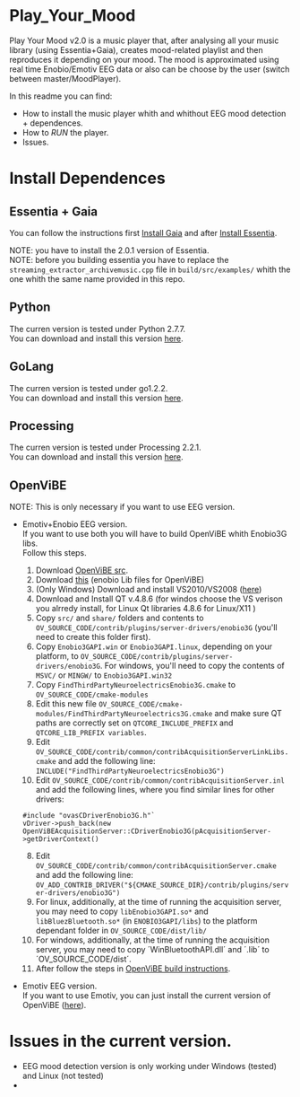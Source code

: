 Play_Your_Mood
==============

Play Your Mood v2.0 is a music player that, after analysing all your music library (using Essentia+Gaia), creates mood-related playlist and then reproduces it depending on your mood. The mood is approximated using real time Enobio/Emotiv EEG data or also can be choose by the user (switch between master/MoodPlayer). 

In this readme you can find:
* How to install the music player whith and whithout EEG mood detection + dependences.
* How to _RUN_ the player.
* Issues.

# Install Dependences

## Essentia + Gaia  
You can follow the instructions first [Install Gaia](https://github.com/MTG/gaia/blob/master/README.md) and after [Install  Essentia](http://essentia.upf.edu/documentation/installing.html).

   NOTE: you have to install the 2.0.1 version of Essentia.  
   NOTE: before you building essentia you have to replace the `streaming_extractor_archivemusic.cpp` file in `build/src/examples/` whith the one whith the same name provided in this repo. 

## Python 
The curren version is tested under Python 2.7.7.  
You can download and install this version [here](https://www.python.org/download/releases/2.7.7/).

## GoLang 
The curren version is tested under go1.2.2.  
You can download and install this version [here](http://golang.org/dl/).

## Processing
The curren version is tested under Processing 2.2.1.  
You can download and install this version [here](https://www.processing.org/download/?processing).

## OpenViBE
   NOTE: This is only necessary if you want to use EEG version.
* Emotiv+Enobio EEG version.  
  If you want to use both you will have to build OpenViBE whith Enobio3G libs.  
  Follow this steps.  
  1. Download [OpenViBE src](http://openvibe.inria.fr/downloads/).
  1. Download [this](http://www.neuroelectrics.com/sites/neuroelectrics.com/files/enobio/enobio3Gopenvibe-v1.2.1.zip) (enobio Lib files for OpenViBE)  
  2. (Only Windows) Download and install VS2010/VS2008 ([here](http://www.visualstudio.com/en-us/downloads/download-visual-studio-vs#DownloadFamilies_4))
  2. Download and Install QT v.4.8.6 (for windos choose the VS verison you alrredy install, for Linux Qt libraries 4.8.6 for Linux/X11 )
  2. Copy `src/` and `share/` folders and contents to `OV_SOURCE_CODE/contrib/plugins/server-drivers/enobio3G` (you'll need to create this folder first).
  3. Copy `Enobio3GAPI.win` or `Enobio3GAPI.linux`, depending on your platform, to `OV_SOURCE_CODE/contrib/plugins/server-drivers/enobio3G`. For windows, you'll need to copy the contents of `MSVC/` or `MINGW/` to `Enobio3GAPI.win32`
  4. Copy `FindThirdPartyNeuroelectricsEnobio3G.cmake` to `OV_SOURCE_CODE/cmake-modules` 
  5. Edit this new file `OV_SOURCE_CODE/cmake-modules/FindThirdPartyNeuroelectrics3G.cmake` and make sure QT paths are correctly set on `QTCORE_INCLUDE_PREFIX` and `QTCORE_LIB_PREFIX variables`.
  6. Edit `OV_SOURCE_CODE/contrib/common/contribAcquisitionServerLinkLibs.cmake` and add the following line:
  `INCLUDE("FindThirdPartyNeuroelectricsEnobio3G")`  
  7. Edit `OV_SOURCE_CODE/contrib/common/contribAcquisitionServer.inl` and add the following lines, where you find similar lines for other drivers:
  ```
  #include "ovasCDriverEnobio3G.h"`
  vDriver->push_back(new OpenViBEAcquisitionServer::CDriverEnobio3G(pAcquisitionServer->getDriverContext()
  ```
  8. Edit `OV_SOURCE_CODE/contrib/common/contribAcquisitionServer.cmake` and add the following line:
  `OV_ADD_CONTRIB_DRIVER("${CMAKE_SOURCE_DIR}/contrib/plugins/server-drivers/enobio3G")`
  9. For linux, additionally, at the time of running the acquisition server, you may need to copy `libEnobio3GAPI.so*` and `libBluezBluetooth.so*` (in `ENOBIO3GAPI/libs`) to the platform dependant folder in `OV_SOURCE_CODE/dist/lib/` 
  10. For windows, additionally, at the time of running the acquisition server, you may need to copy ´WinBluetoothAPI.dll´ and ´.lib´ to ´OV_SOURCE_CODE/dist´.
  11. After follow the steps in [OpenViBE build instructions](http://openvibe.inria.fr/build-instructions/). 


* Emotiv EEG version.  
  If you want to use Emotiv, you can just install the current version of OpenViBE ([here](http://openvibe.inria.fr/downloads/)).


# Issues in the current version. 
* EEG mood detection version is only working under Windows (tested) and Linux (not tested)
* 
